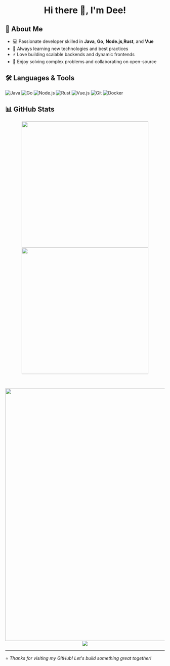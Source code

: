 <h1 align="center">Hi there 👋, I'm Dee!</h1>


## 🚀 About Me

- 💻 Passionate developer skilled in **Java**, **Go**, **Node.js**,**Rust**, and **Vue**
- 🌱 Always learning new technologies and best practices
- ⚡ Love building scalable backends and dynamic frontends
- 🧩 Enjoy solving complex problems and collaborating on open-source

## 🛠️ Languages & Tools

![Java](https://img.shields.io/badge/Java-ED8B00?style=flat-square&logo=java&logoColor=white)
![Go](https://img.shields.io/badge/Go-00ADD8?style=flat-square&logo=go&logoColor=white)
![Node.js](https://img.shields.io/badge/Node.js-339933?style=flat-square&logo=node.js&logoColor=white)
![Rust](https://img.shields.io/badge/Rust-339933?style=flat-square&logo=rust&logoColor=white)
![Vue.js](https://img.shields.io/badge/Vue.js-4FC08D?style=flat-square&logo=vue.js&logoColor=white)
![Git](https://img.shields.io/badge/Git-F05032?style=flat-square&logo=git&logoColor=white)
![Docker](https://img.shields.io/badge/Docker-2496ED?style=flat-square&logo=docker&logoColor=white)

## 📊 GitHub Stats

<p align="center">
  <img align="center" width="400" src="https://github-readme-stats.vercel.app/api?username=Dee570&theme=transparent&show_icons=true&hide_border=true&show=reviews&hide_title=true&hide=contribs" />
  <img align="center" width="400" src="https://streak-stats.demolab.com?user=Dee570&theme=transparent&date_format=%5BY.%5Dn.j&hide_border=true" />
</p>
<br/>
<p align="center">
  <img width="800" src="https://github-readme-activity-graph.vercel.app/graph?username=Dee570&theme=github-compact&hide_border=true&area=true&custom_title=Contribution%20Graph" />
  <img src="https://github-readme-stats.vercel.app/api/top-langs/?username=Dee570&theme=transparent&hide_border=true&layout=donut-vertical&langs_count=6" />
</p>




---

⭐️ *Thanks for visiting my GitHub! Let's build something great together!*

